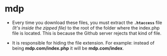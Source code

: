 # mdp


- Every time you download these files, you must extract the **`.htaccess`** file _(It's inside the zipped file)_ to the root of the folder where the index.php file is located. This is because the Github server rejects that kind of file.

- It is responsible for hiding the file extension. For example: instead of being **mdp.com/index.php** it will be **mdp.com/index**.
